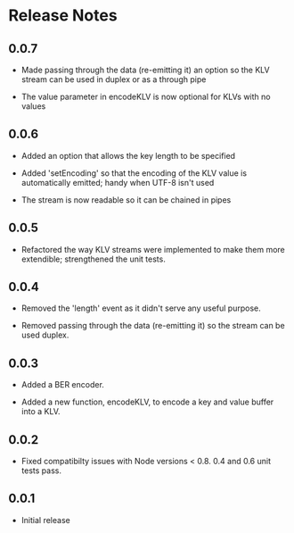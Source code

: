 Release Notes
=============

0.0.7
-----

* Made passing through the data (re-emitting it) an option so the KLV stream can be used in duplex or as a through pipe

* The value parameter in encodeKLV is now optional for KLVs with no values

0.0.6
-----

* Added an option that allows the key length to be specified

* Added 'setEncoding' so that the encoding of the KLV value is automatically emitted; handy when UTF-8 isn't used

* The stream is now readable so it can be chained in pipes

0.0.5
-----

* Refactored the way KLV streams were implemented to make them more extendible; strengthened the unit tests.

0.0.4
-----

* Removed the 'length' event as it didn't serve any useful purpose.

* Removed passing through the data (re-emitting it) so the stream can be used duplex.

0.0.3
-----

* Added a BER encoder.

* Added a new function, encodeKLV, to encode a key and value buffer into a KLV.

0.0.2
-----

* Fixed compatibilty issues with Node versions < 0.8. 0.4 and 0.6 unit tests pass.

0.0.1
-----

* Initial release